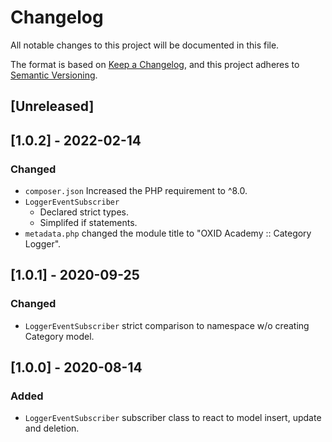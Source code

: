 # Changelog
All notable changes to this project will be documented in this file.

The format is based on [Keep a Changelog](https://keepachangelog.com/en/1.0.0/),
and this project adheres to [Semantic Versioning](https://semver.org/spec/v2.0.0.html).

## [Unreleased]

## [1.0.2] - 2022-02-14
### Changed
- `composer.json` Increased the PHP requirement to ^8.0.
- `LoggerEventSubscriber` 
  - Declared strict types.
  - Simplifed if statements.
- `metadata.php` changed the module title to "OXID Academy :: Category Logger".

## [1.0.1] - 2020-09-25
### Changed
- `LoggerEventSubscriber` strict comparison to namespace w/o creating Category model.

## [1.0.0] - 2020-08-14
### Added
- `LoggerEventSubscriber` subscriber class to react to model insert, update and deletion.

